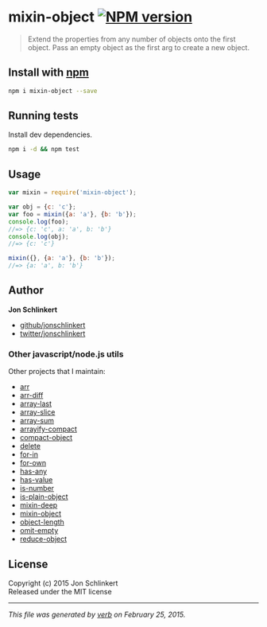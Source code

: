 # mixin-object [![NPM version](https://badge.fury.io/js/mixin-object.svg)](http://badge.fury.io/js/mixin-object)
> Extend the properties from any number of objects onto the first object. Pass an empty object as the first arg to create a new object.

## Install with [npm](npmjs.org)

```bash
npm i mixin-object --save
```

## Running tests
Install dev dependencies.

```bash
npm i -d && npm test
```


## Usage

```js
var mixin = require('mixin-object');

var obj = {c: 'c'};
var foo = mixin({a: 'a'}, {b: 'b'});
console.log(foo);
//=> {c: 'c', a: 'a', b: 'b'}
console.log(obj);
//=> {c: 'c'}

mixin({}, {a: 'a'}, {b: 'b'});
//=> {a: 'a', b: 'b'}
```

## Author

**Jon Schlinkert**
 
+ [github/jonschlinkert](https://github.com/jonschlinkert)
+ [twitter/jonschlinkert](http://twitter.com/jonschlinkert) 

### Other javascript/node.js utils

Other projects that I maintain:

  - [arr](https://github.com/jonschlinkert/arr)
  - [arr-diff](https://github.com/jonschlinkert/arr-diff)
  - [array-last](https://github.com/jonschlinkert/array-last)
  - [array-slice](https://github.com/jonschlinkert/array-slice)
  - [array-sum](https://github.com/jonschlinkert/array-sum)
  - [arrayify-compact](https://github.com/jonschlinkert/arrayify-compact)
  - [compact-object](https://github.com/jonschlinkert/compact-object)
  - [delete](https://github.com/jonschlinkert/delete)
  - [for-in](https://github.com/jonschlinkert/for-in)
  - [for-own](https://github.com/jonschlinkert/for-own)
  - [has-any](https://github.com/jonschlinkert/has-any)
  - [has-value](https://github.com/jonschlinkert/has-value)
  - [is-number](https://github.com/jonschlinkert/is-number)
  - [is-plain-object](https://github.com/jonschlinkert/is-plain-object)
  - [mixin-deep](https://github.com/jonschlinkert/mixin-deep)
  - [mixin-object](https://github.com/jonschlinkert/mixin-object)
  - [object-length](https://github.com/jonschlinkert/object-length)
  - [omit-empty](https://github.com/jonschlinkert/omit-empty)
  - [reduce-object](https://github.com/jonschlinkert/reduce-object)

## License
Copyright (c) 2015 Jon Schlinkert  
Released under the MIT license

***

_This file was generated by [verb](https://github.com/assemble/verb) on February 25, 2015._
